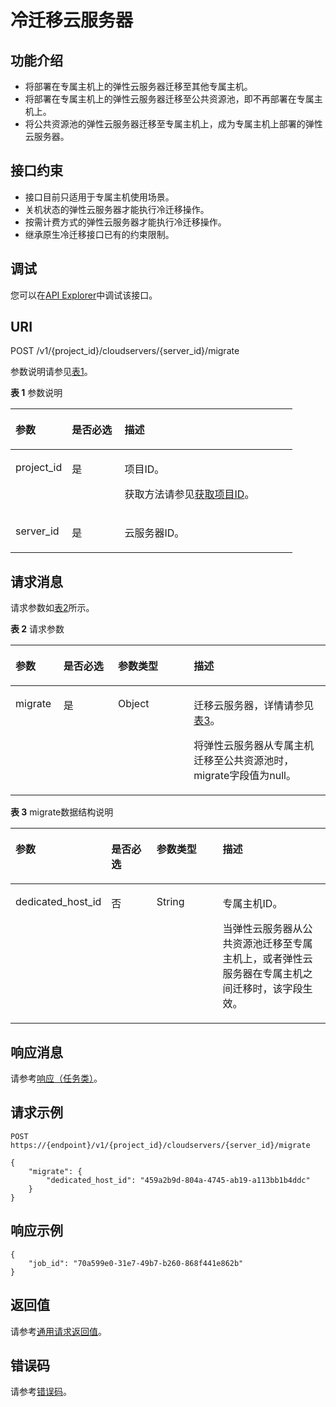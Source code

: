# 冷迁移云服务器<a name="ecs_02_0207"></a>

## 功能介绍<a name="zh-cn_topic_0092803065_ecs_03_0601_zh-cn_topic_0057973179_section16588975"></a>

-   将部署在专属主机上的弹性云服务器迁移至其他专属主机。
-   将部署在专属主机上的弹性云服务器迁移至公共资源池，即不再部署在专属主机上。
-   将公共资源池的弹性云服务器迁移至专属主机上，成为专属主机上部署的弹性云服务器。

## 接口约束<a name="section10197106104013"></a>

-   接口目前只适用于专属主机使用场景。
-   关机状态的弹性云服务器才能执行冷迁移操作。
-   按需计费方式的弹性云服务器才能执行冷迁移操作。
-   继承原生冷迁移接口已有的约束限制。

## 调试<a name="section926243314015"></a>

您可以在[API Explorer](https://apiexplorer.developer.huaweicloud.com/apiexplorer/doc?product=ECS&api=MigrateServer)中调试该接口。

## URI<a name="section48412952"></a>

POST /v1/\{project\_id\}/cloudservers/\{server\_id\}/migrate

参数说明请参见[表1](#table29396722)。

**表 1**  参数说明

<a name="table29396722"></a>
<table><thead align="left"><tr id="row15658103"><th class="cellrowborder" valign="top" width="19.99%" id="mcps1.2.4.1.1"><p id="p60346796"><a name="p60346796"></a><a name="p60346796"></a>参数</p>
</th>
<th class="cellrowborder" valign="top" width="18.67%" id="mcps1.2.4.1.2"><p id="p56252285"><a name="p56252285"></a><a name="p56252285"></a>是否必选</p>
</th>
<th class="cellrowborder" valign="top" width="61.339999999999996%" id="mcps1.2.4.1.3"><p id="p60141268"><a name="p60141268"></a><a name="p60141268"></a>描述</p>
</th>
</tr>
</thead>
<tbody><tr id="row39604502"><td class="cellrowborder" valign="top" width="19.99%" headers="mcps1.2.4.1.1 "><p id="p53848109"><a name="p53848109"></a><a name="p53848109"></a>project_id</p>
</td>
<td class="cellrowborder" valign="top" width="18.67%" headers="mcps1.2.4.1.2 "><p id="p66729601"><a name="p66729601"></a><a name="p66729601"></a>是</p>
</td>
<td class="cellrowborder" valign="top" width="61.339999999999996%" headers="mcps1.2.4.1.3 "><p id="p37593705"><a name="p37593705"></a><a name="p37593705"></a>项目ID。</p>
<p id="p1180512217438"><a name="p1180512217438"></a><a name="p1180512217438"></a>获取方法请参见<a href="获取项目ID.md">获取项目ID</a>。</p>
</td>
</tr>
<tr id="row59061958"><td class="cellrowborder" valign="top" width="19.99%" headers="mcps1.2.4.1.1 "><p id="p19289328"><a name="p19289328"></a><a name="p19289328"></a>server_id</p>
</td>
<td class="cellrowborder" valign="top" width="18.67%" headers="mcps1.2.4.1.2 "><p id="p18931763"><a name="p18931763"></a><a name="p18931763"></a>是</p>
</td>
<td class="cellrowborder" valign="top" width="61.339999999999996%" headers="mcps1.2.4.1.3 "><p id="p57077814"><a name="p57077814"></a><a name="p57077814"></a><span id="text1243755612246"><a name="text1243755612246"></a><a name="text1243755612246"></a>云服务器</span>ID。</p>
</td>
</tr>
</tbody>
</table>

## 请求消息<a name="section33063388"></a>

请求参数如[表2](#table6742880)所示。

**表 2**  请求参数

<a name="table6742880"></a>
<table><thead align="left"><tr id="row13072760"><th class="cellrowborder" valign="top" width="15.229999999999999%" id="mcps1.2.5.1.1"><p id="p52260639"><a name="p52260639"></a><a name="p52260639"></a>参数</p>
</th>
<th class="cellrowborder" valign="top" width="17.29%" id="mcps1.2.5.1.2"><p id="p5253358"><a name="p5253358"></a><a name="p5253358"></a>是否必选</p>
</th>
<th class="cellrowborder" valign="top" width="24.060000000000002%" id="mcps1.2.5.1.3"><p id="p22868878"><a name="p22868878"></a><a name="p22868878"></a>参数类型</p>
</th>
<th class="cellrowborder" valign="top" width="43.419999999999995%" id="mcps1.2.5.1.4"><p id="p40439847"><a name="p40439847"></a><a name="p40439847"></a>描述</p>
</th>
</tr>
</thead>
<tbody><tr id="row54402144"><td class="cellrowborder" valign="top" width="15.229999999999999%" headers="mcps1.2.5.1.1 "><p id="p44497505"><a name="p44497505"></a><a name="p44497505"></a>migrate</p>
</td>
<td class="cellrowborder" valign="top" width="17.29%" headers="mcps1.2.5.1.2 "><p id="p47528147"><a name="p47528147"></a><a name="p47528147"></a>是</p>
</td>
<td class="cellrowborder" valign="top" width="24.060000000000002%" headers="mcps1.2.5.1.3 "><p id="p24574685"><a name="p24574685"></a><a name="p24574685"></a>Object</p>
</td>
<td class="cellrowborder" valign="top" width="43.419999999999995%" headers="mcps1.2.5.1.4 "><p id="p63988077"><a name="p63988077"></a><a name="p63988077"></a>迁移云服务器，详情请参见<a href="#table7657338">表3</a>。</p>
<p id="p069552312476"><a name="p069552312476"></a><a name="p069552312476"></a>将弹性云服务器从专属主机迁移至公共资源池时，migrate字段值为null。</p>
</td>
</tr>
</tbody>
</table>

**表 3**  migrate数据结构说明

<a name="table7657338"></a>
<table><thead align="left"><tr id="row17725233"><th class="cellrowborder" valign="top" width="15.229999999999999%" id="mcps1.2.5.1.1"><p id="p212320319517"><a name="p212320319517"></a><a name="p212320319517"></a>参数</p>
</th>
<th class="cellrowborder" valign="top" width="17.29%" id="mcps1.2.5.1.2"><p id="p141231538517"><a name="p141231538517"></a><a name="p141231538517"></a>是否必选</p>
</th>
<th class="cellrowborder" valign="top" width="24.25%" id="mcps1.2.5.1.3"><p id="p01231137517"><a name="p01231137517"></a><a name="p01231137517"></a>参数类型</p>
</th>
<th class="cellrowborder" valign="top" width="43.230000000000004%" id="mcps1.2.5.1.4"><p id="p101231038519"><a name="p101231038519"></a><a name="p101231038519"></a>描述</p>
</th>
</tr>
</thead>
<tbody><tr id="row4862529914328"><td class="cellrowborder" valign="top" width="15.229999999999999%" headers="mcps1.2.5.1.1 "><p id="p39963283143216"><a name="p39963283143216"></a><a name="p39963283143216"></a>dedicated_host_id</p>
</td>
<td class="cellrowborder" valign="top" width="17.29%" headers="mcps1.2.5.1.2 "><p id="p6216169514328"><a name="p6216169514328"></a><a name="p6216169514328"></a>否</p>
</td>
<td class="cellrowborder" valign="top" width="24.25%" headers="mcps1.2.5.1.3 "><p id="p193254814328"><a name="p193254814328"></a><a name="p193254814328"></a>String</p>
</td>
<td class="cellrowborder" valign="top" width="43.230000000000004%" headers="mcps1.2.5.1.4 "><p id="p10407151510462"><a name="p10407151510462"></a><a name="p10407151510462"></a>专属主机ID。</p>
<p id="p2231868514328"><a name="p2231868514328"></a><a name="p2231868514328"></a>当弹性云服务器从公共资源池迁移至专属主机上，或者弹性云服务器在专属主机之间迁移时，该字段生效。</p>
</td>
</tr>
</tbody>
</table>

## 响应消息<a name="section29135036"></a>

请参考[响应（任务类）](响应（任务类）.md)。

## 请求示例<a name="section1791154205019"></a>

```
POST https://{endpoint}/v1/{project_id}/cloudservers/{server_id}/migrate
```

```
{
    "migrate": {
        "dedicated_host_id": "459a2b9d-804a-4745-ab19-a113bb1b4ddc"
    }
}
```

## 响应示例<a name="section20192755104713"></a>

```
{    
    "job_id": "70a599e0-31e7-49b7-b260-868f441e862b" 
}
```

## 返回值<a name="section27037160"></a>

请参考[通用请求返回值](通用请求返回值.md)。

## 错误码<a name="section85821649202813"></a>

请参考[错误码](错误码.md)。

